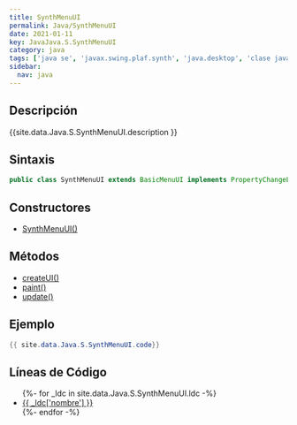 ```yaml
---
title: SynthMenuUI
permalink: Java/SynthMenuUI
date: 2021-01-11
key: JavaJava.S.SynthMenuUI
category: java
tags: ['java se', 'javax.swing.plaf.synth', 'java.desktop', 'clase java', 'Java 1.7']
sidebar: 
  nav: java
---
```


## Descripción
{{site.data.Java.S.SynthMenuUI.description }}

## Sintaxis
~~~java
public class SynthMenuUI extends BasicMenuUI implements PropertyChangeListener, SynthUI
~~~

## Constructores
* [SynthMenuUI()](/Java/SynthMenuUI/SynthMenuUI/)

## Métodos
* [createUI()](/Java/SynthMenuUI/createUI)
* [paint()](/Java/SynthMenuUI/paint)
* [update()](/Java/SynthMenuUI/update)

## Ejemplo
~~~java
{{ site.data.Java.S.SynthMenuUI.code}}
~~~

## Líneas de Código
<ul>
{%- for _ldc in site.data.Java.S.SynthMenuUI.ldc -%}
   <li>
       <a href="{{_ldc['url'] }}">{{ _ldc['nombre'] }}</a>
   </li>
{%- endfor -%}
</ul>
